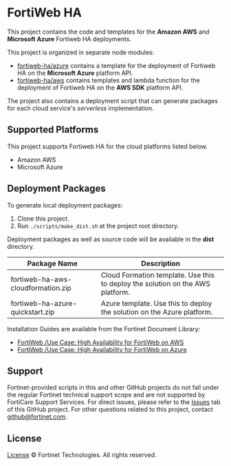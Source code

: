 # FortiWeb HA

This project contains the code and templates for the **Amazon AWS** and **Microsoft Azure** Fortiweb HA deployments.

This project is organized in separate node modules:

* [fortiweb-ha/azure](azure) contains a template for the deployment of Fortiweb HA on the **Microsoft Azure** platform API.
* [fortiweb-ha/aws](aws) contains templates and lambda function for the deployment of Fortiweb HA on the **AWS SDK** platform API.

The project also contains a deployment script that can generate packages for each cloud service's *serverless* implementation.

## Supported Platforms

This project supports Fortiweb HA for the cloud platforms listed below.

* Amazon AWS
* Microsoft Azure

## Deployment Packages

To generate local deployment packages:

  1. Clone this project.
  2. Run `./scripts/make_dist.sh` at the project root directory.

Deployment packages as well as source code will be available in the **dist** directory.

| Package Name | Description |
| ------ | ------ |
| fortiweb-ha-aws-cloudformation.zip | Cloud Formation template. Use this to deploy the solution on the AWS platform.|
| fortiweb-ha-azure-quickstart.zip | Azure template. Use this to deploy the solution on the Azure platform.|

Installation Guides are available from the Fortinet Document Library:

* [FortiWeb /Use Case: High Availability for FortiWeb on AWS](https://docs.fortinet.com/document/fortiweb-public-cloud/latest/use-case-high-availability-for-fortiweb-on-aws)
* [FortiWeb /Use Case: High Availability for FortiWeb on Azure](https://docs.fortinet.com/document/fortiweb-public-cloud/latest/use-case-high-availability-for-fortiweb-on-azure/)

## Support

Fortinet-provided scripts in this and other GitHub projects do not fall under the regular Fortinet technical support scope and are not supported by FortiCare Support Services.
For direct issues, please refer to the [Issues](https://github.com/fortinet/fortiweb-ha/issues) tab of this GitHub project.
For other questions related to this project, contact [github@fortinet.com](mailto:github@fortinet.com).

## License

[License](https://github.com/fortinet/fortiweb-ha/blob/master/LICENSE) © Fortinet Technologies. All rights reserved.

